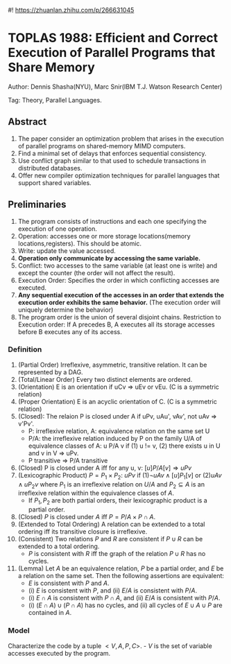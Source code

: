 #! https://zhuanlan.zhihu.com/p/266631045
# TOPLAS 1988: Efficient and Correct Execution of Parallel Programs that Share Memory
Author: Dennis Shasha(NYU), Marc Snir(IBM T.J. Watson Research Center)

Tag: Theory, Parallel Languages.

## Abstract
1. The paper consider an optimization problem that arises in the execution of parallel programs on shared-memory MIMD computers.
2. Find a minimal set of delays that enforces sequential consistency.
3. Use conflict graph similar to that used to schedule transactions in distributed databases.
4. Offer new compiler optimization techniques for parallel languages that support shared variables.

## Preliminaries
1. The program consists of instructions and each one specifying the execution of one operation.
2. Operation: accesses one or more storage locations(memory locations,registers). This should be atomic.
3. Write: update the value accessed.
4. **Operation only communicate by accessing the same variable.**
5. Conflict: two accesses to the same variable (at least one is write) and except the counter (the order will not affect the result).
6. Execution Order: Specifies the order in which conflicting accesses are executed.
7. **Any sequential execution of the accesses in an order that extends the execution order exhibits the same behavior.** (The execution order will uniquely determine the behavior)
8. The program order is the union of several disjoint chains. Restriction to Execution order: If A precedes B, A executes all its storage accesses before B executes any of its access.

### Definition
1. (Partial Order) Irreflexive, asymmetric, transitive relation. It can be represented by a DAG.
2. (Total/Linear Order) Every two distinct elements are ordered.
3. (Orientation) E is an orientation if uCv => uEv or vEu. (C is a symmetric relation)
4. (Proper Orientation) E is an acyclic orientation of C. (C is a symmetric relation)
5. (Closed): The relaion P is closed under A if uPv, uAu', vAv', not uAv => v'Pv'. 
    - P: irreflexive relation, A: equivalence relation on the same set U
    - P/A: the irreflexive relation induced by P on the family U/A of equivalence classes of A: u P/A v if (1) u != v, (2) there exists u in U and v in V => uPv.
    - P transitive => P/A transitive
6. (Closed) P is closed under A iff for any u, v: $[u]P/A[v] \Rightarrow uPv$
7. (Lexicographic Product) $P = P_1 \times P_2:\ uPv \text{  if  } (1)\neg uAv\land [u]P_1[v]\text{ or }(2)uAv\land uP_2v$ where $P_1$ is an irreflexive relation on $U/A$ and $P_2\subseteq A$ is an irreflexive relation within the equivalence classes of $A$.
    - If $P_1, P_2$ are both partial orders, their lexicographic product is a partial order.
8. (Closed) $P$ is closed under $A$ iff $P=P/A\times P \cap A$.
9. (Extended to Total Ordering) A relation can be extended to a total ordering iff its transitive closure is irreflexive.
10. (Consistent) Two relations $P$ and $R$ are consistent if $P\cup R$ can be extended to a total ordering.
    - $P$ is consistent with $R$ iff the graph of the relation $P\cup R$ has no cycles.
11. (Lemma) Let $A$ be an equivalence relation, $P$ be a partial order, and $E$ be a relation on the same set. Then the following assertions are equivalent:
    - $E$ is consistent with $P$ and $A$.
    - (i) $E$ is consistent with $P$, and (ii) $E/A$ is consistent with $P/A$.
    - (i) $E\cap A$ is consistent with $P\cap A$, and (ii) $E/A$ is consistent with $P/A$.
    - (i) $(E\cap A) \cup (P\cap A)$ has no cycles, and (ii) all cycles of $E\cup A\cup P$ are contained in $A$.

### Model
Characterize the code by a tuple $<V, A, P, C>$.
    - $V$ is the set of variable accesses executed by the program.
